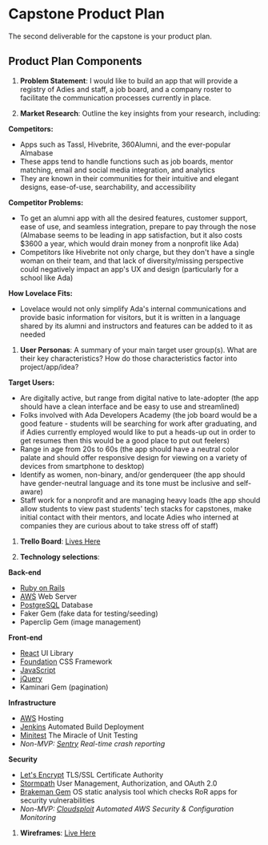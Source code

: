 # Capstone Product Plan
The second deliverable for the capstone is your product plan.

## Product Plan Components
1. __Problem Statement__: I would like to build an app that will provide a registry of Adies and staff, a job board, and a company roster to facilitate the communication processes currently in place. 

1. __Market Research__: Outline the key insights from your research, including:  

  **Competitors:**  
  - Apps such as Tassl, Hivebrite, 360Alumni, and the ever-popular Almabase
  - These apps tend to handle functions such as job boards, mentor matching, email and social media integration, and analytics
  - They are known in their communities for their intuitive and elegant designs, ease-of-use, searchability, and accessibility  
  
  **Competitor Problems:**  
  - To get an alumni app with all the desired features, customer support, ease of use, and seamless integration, prepare to pay through the nose (Almabase seems to be leading in app satisfaction, but it also costs $3600 a year, which would drain money from a nonprofit like Ada)
  - Competitors like Hivebrite not only charge, but they don't have a single woman on their team, and that lack of diversity/missing perspective could negatively impact an app's UX and design (particularly for a school like Ada)  
  
  **How Lovelace Fits:**  
  - Lovelace would not only simplify Ada's internal communications and provide basic information for visitors, but it is written in a language shared by its alumni and instructors and features can be added to it as needed
  
1. __User Personas__: A summary of your main target user group(s). What are their key characteristics? How do those characteristics factor into project/app/idea?  

  **Target Users:**
  - Are digitally active, but range from digital native to late-adopter (the app should have a clean interface and be easy to use and streamlined)
  - Folks involved with Ada Developers Academy (the job board would be a good feature - students will be searching for work after graduating, and if Adies currently employed would like to put a heads-up out in order to get resumes then this would be a good place to put out feelers)
  - Range in age from 20s to 60s (the app should have a neutral color palate and should offer responsive design for viewing on a variety of devices from smartphone to desktop)
  - Identify as women, non-binary, and/or genderqueer (the app should have gender-neutral language and its tone must be inclusive and self-aware)
  - Staff work for a nonprofit and are managing heavy loads (the app should allow students to view past students' tech stacks for capstones, make initial contact with their mentors, and locate Adies who interned at companies they are curious about to take stress off of staff)  
  
1. __Trello Board__: [Lives Here](https://trello.com/b/aZiOHW9j/lovelace)  

  
1. __Technology selections__:  

  **Back-end**
  + [Ruby on Rails](http://rubyonrails.org/)
  + [AWS](https://aws.amazon.com/) Web Server
  + [PostgreSQL](https://www.postgresql.org/) Database
  + Faker Gem (fake data for testing/seeding)
  + Paperclip Gem (image management)  

  **Front-end**
  + [React](https://facebook.github.io/react/) UI Library
  + [Foundation](https://foundation.zurb.com/) CSS Framework
  + [JavaScript](https://www.javascript.com/)
  + [jQuery](https://jquery.com/)
  + Kaminari Gem (pagination)  

  **Infrastructure**
  + [AWS](https://aws.amazon.com/websites/) Hosting
  + [Jenkins](https://jenkins.io/) Automated Build Deployment
  + [Minitest](https://github.com/seattlerb/minitest) The Miracle of Unit Testing
  + *Non-MVP: [Sentry](https://sentry.io/welcome/) Real-time crash reporting*  

  **Security**
  + [Let's Encrypt](https://letsencrypt.org/) TLS/SSL Certificate Authority
  + [Stormpath](https://stormpath.com/) User Management, Authorization, and OAuth 2.0
  + [Brakeman Gem](https://github.com/presidentbeef/brakeman) OS static analysis tool which checks RoR apps for security vulnerabilities
  + *Non-MVP: [Cloudsploit](https://cloudsploit.com/) Automated AWS Security & Configuration Monitoring*  
  
1. __Wireframes__: [Live Here](https://goo.gl/photos/hf4nV2WWU9GnW89L9)
